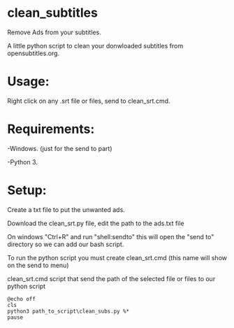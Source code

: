 # clean_subtitles
Remove Ads from your subtitles.

A little python script to clean your donwloaded subtitles from opensubtitles.org.

# Usage:

Right click on any .srt file or files, send to clean_srt.cmd.

# Requirements:
-Windows. (just for the send to part)

-Python 3.

# Setup:
Create a txt file to put the unwanted ads.

Download the clean_srt.py file, edit the path to the ads.txt file 

On windows "Ctrl+R" and run "shell:sendto"
this will open the "send to" directory so we can add our bash script.


To run the python script you must create clean_srt.cmd (this name will show on the send to menu)

clean_srt.cmd script that send the path of the selected file or files to our python script
```
@echo off
cls
python3 path_to_script\clean_subs.py %*
pause
```



